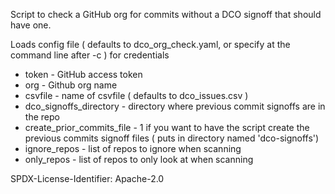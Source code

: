 Script to check a GitHub org for commits without a DCO signoff that should have one.

Loads config file ( defaults to dco_org_check.yaml, or specify at the command line after -c ) for credentials

* token - GitHub access token
* org - Github org name
* csvfile - name of csvfile ( defaults to dco_issues.csv )
* dco_signoffs_directory - directory where previous commit signoffs are in the repo
* create_prior_commits_file - 1 if you want to have the script create the previous commits signoff files ( puts in directory named 'dco-signoffs')
* ignore_repos - list of repos to ignore when scanning
* only_repos - list of repos to only look at when scanning

SPDX-License-Identifier: Apache-2.0

